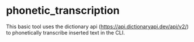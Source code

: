 # phonetic_transcription
This basic tool uses the dictionary api (https://api.dictionaryapi.dev/api/v2/) to phonetically transcribe inserted text in the CLI.

